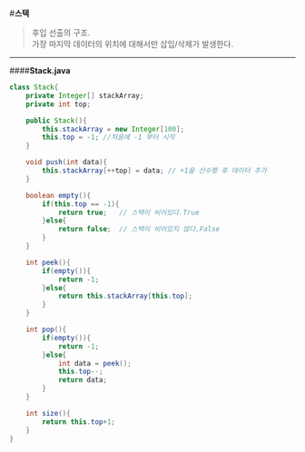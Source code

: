 #**스택**

> 후입 선출의 구조.<br>
> 가장 마지막 데이터의 위치에 대해서만 삽입/삭제가 발생한다.<br>

--------

####**Stack.java**


```java
class Stack{
	private Integer[] stackArray;
	private int top;

	public Stack(){
		this.stackArray = new Integer[100];
		this.top = -1; //처음에 -1 부터 시작
	}

	void push(int data){
		this.stackArray[++top] = data; // +1을 선수행 후 데이터 추가
	}

	boolean empty(){
		if(this.top == -1){
			return true;   // 스택이 비어있다.True
		}else{
			return false;  // 스택이 비어있지 않다.False
		}
	}

	int peek(){
		if(empty()){
			return -1;
		}else{
			return this.stackArray[this.top];
		}
	}

	int pop(){
		if(empty()){
			return -1;
		}else{
			int data = peek();
			this.top--;
			return data;
		}
	}

	int size(){
		return this.top+1;
	}
}
```
